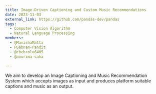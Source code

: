 ```yaml
---
title: Image-Driven Captioning and Custom Music Recommendations
date: 2023-11-03
external_link: https://github.com/pandas-dev/pandas
tags:
  - Computer Vision Algorithm
  - Natural Language Processing
members:
  - @ManishaMatta
  - @Sabnam-Pandit
  - @chebrolu6405
  - @anurima-saha
  
---
```


We aim to develop an Image Captioning and Music Recommendation System which accepts images as input and produces platform suitable captions and music as an output.

<!--more-->

